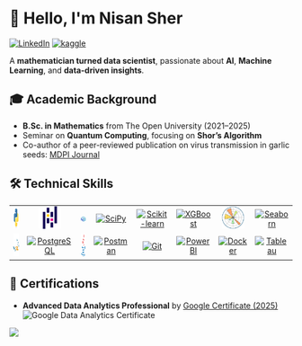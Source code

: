 # 👋 Hello, I'm Nisan Sher
[![LinkedIn](https://img.shields.io/badge/LinkedIn-0A66C2?style=for-the-badge&logo=linkedin&logoColor=white)](https://linkedin.com/in/nisan-sher/)
[![kaggle](https://img.shields.io/badge/Kaggle-20BEFF?style=for-the-badge&logo=kaggle&logoColor=white)](https://www.kaggle.com/nisansher)

A **mathematician turned data scientist**, passionate about **AI**, **Machine Learning**, and **data-driven insights**.

## 🎓 Academic Background

- **B.Sc. in Mathematics** from The Open University (2021–2025)
- Seminar on **Quantum Computing**, focusing on **Shor’s Algorithm**
- Co-author of a peer-reviewed publication on virus transmission in garlic seeds: [MDPI Journal](https://doi.org/10.3390/v14102092)  

[//]: # (  <img src="https://www.mdpi.com/viruses/viruses-14-02092/article_deploy/html/images/viruses-14-02092-g005.png" alt="Garlic virus research figure" width="300"/>)

## 🛠️ Technical Skills

<div class="table-wrapper">
  <table>
    <tr>
      <td align="center"><a href="https://www.python.org" target="_blank" rel="noreferrer" title="Python">
        <img src="https://raw.githubusercontent.com/devicons/devicon/master/icons/python/python-original.svg" alt="Python" width="40" height="40"/>
      </a></td>
      <td align="center"><a href="https://pandas.pydata.org/" target="_blank" title="Pandas">
        <img src="https://raw.githubusercontent.com/devicons/devicon/master/icons/pandas/pandas-original.svg" alt="Pandas" width="40"/>
      </a></td>
      <td align="center"><a href="https://numpy.org/" target="_blank" title="NumPy">
        <img src="https://raw.githubusercontent.com/devicons/devicon/master/icons/numpy/numpy-original.svg" alt="NumPy" width="40"/>
      </a></td>
      <td align="center"><a href="https://scipy.org/" target="_blank" title="SciPy">
        <img src="https://upload.wikimedia.org/wikipedia/commons/b/b2/SCIPY_2.svg" alt="SciPy" width="40"/>
      </a></td>
      <td align="center"><a href="https://scikit-learn.org/" target="_blank" title="Scikit-learn">
        <img src="https://upload.wikimedia.org/wikipedia/commons/0/05/Scikit_learn_logo_small.svg" alt="Scikit-learn" width="40"/>
      </a></td>
      <td align="center"><a href="https://xgboost.ai/" target="_blank" title="XGBoost">
        <img src="https://upload.wikimedia.org/wikipedia/commons/6/69/XGBoost_logo.png" alt="XGBoost" width="40"/>
      </a></td>
      <td align="center"><a href="https://matplotlib.org/" target="_blank" title="Matplotlib">
        <img src="https://raw.githubusercontent.com/devicons/devicon/master/icons/matplotlib/matplotlib-original.svg" alt="Matplotlib" width="40"/>
      </a></td>
      <td align="center"><a href="https://seaborn.pydata.org/" target="_blank" title="Seaborn">
        <img src="https://seaborn.pydata.org/_images/logo-mark-lightbg.svg" alt="Seaborn" width="40"/>
      </a></td>
    </tr>
    <tr> 
      <td align="center"><a href="https://www.mysql.com/" target="_blank" rel="noreferrer" title="MySQL">
        <img src="https://raw.githubusercontent.com/devicons/devicon/master/icons/mysql/mysql-original-wordmark.svg" alt="MySQL" width="40" height="40"/>
      </a></td>
      <td align="center"><a href="https://www.postgresql.org/" target="_blank" title="PostgreSQL">
        <img src="https://upload.wikimedia.org/wikipedia/commons/2/29/Postgresql_elephant.svg" alt="PostgreSQL" width="40"/>
      </a></td>
      <td align="center"><a href="https://www.java.com" target="_blank" rel="noreferrer" title="Java">
        <img src="https://raw.githubusercontent.com/devicons/devicon/master/icons/java/java-original.svg" alt="Java" width="40" height="40"/>
      </a></td>
      <td align="center"><a href="https://postman.com" target="_blank" rel="noreferrer" title="Postman">
        <img src="https://www.vectorlogo.zone/logos/getpostman/getpostman-icon.svg" alt="Postman" width="40"/>
      </a></td>
      <td align="center"><a href="https://git-scm.com/" target="_blank" rel="noreferrer" title="Git">
        <img src="https://www.vectorlogo.zone/logos/git-scm/git-scm-icon.svg" alt="Git" width="40" height="40"/>
      </a></td>
      <td align="center"><a href="https://powerbi.microsoft.com/" target="_blank" rel="noreferrer" title="Power BI">
        <img src="https://upload.wikimedia.org/wikipedia/commons/c/cf/New_Power_BI_Logo.svg" alt="Power BI" width="40" height="40"/>
      </a></td>
      <td align="center"><a href="https://www.docker.com/" target="_blank" title="Docker">
        <img src="https://www.docker.com/wp-content/uploads/2022/03/vertical-logo-monochromatic.png" alt="Docker" width="40"/>
      </a></td>
      <td align="center"><a href="https://www.tableau.com/" target="_blank" rel="noreferrer" title="Tableau">
        <img src="https://cdn.iconscout.com/icon/free/png-512/free-tableau-icon-download-in-svg-png-gif-file-formats--software-logo-freebies-pack-logos-icons-4489897.png?f=webp&w=512" alt="Tableau" width="40" style="padding: 0px;"/>
      </a></td>
    </tr>
  </table>
</div>



## 📄 Certifications

- **Advanced Data Analytics Professional** by [Google Certificate (2025)](https://www.credly.com/badges/e81e2d15-ed99-4264-a143-5ac090ce7c4d/public_url)  
  <img src="https://images.credly.com/size/220x220/images/9267a387-1a51-4ebe-8c05-976a5ec4c3d0/image.png" alt="Google Data Analytics Certificate" width="200"/>

<p style="display:none;">
<img src="https://komarev.com/ghpvc/?username=nisanMan&label=Profile%20views&color=0e75b6&style=flat" width="0" height="0" /></p>

<img src="https://komarev.com/ghpvc/?username=nisanMan&label=Profile%20views&color=0e75b6&style=flat"/>



[//]: # ()
[//]: # (# Hi, I'm Nisan)

[//]: # (### Passionate about Data Science, AI, and Machine Learning 💙)

[//]: # ()
[//]: # ([![LinkedIn]&#40;https://img.shields.io/badge/LinkedIn-0A66C2?style=for-the-badge&logo=linkedin&logoColor=white&#41;]&#40;https://linkedin.com/in/nisan-sher/&#41;)

[//]: # ([![kaggle]&#40;https://img.shields.io/badge/Kaggle-20BEFF?style=for-the-badge&logo=kaggle&logoColor=white&#41;]&#40;https://www.kaggle.com/nisansher&#41;)

[//]: # ()
[//]: # (- 🎓 I hold a **B.Sc. in Mathematics** and have a strong analytical background.)

[//]: # ()
[//]: # (- 🔬 I worked as a **research assistant at a government institute** and was a **co-author of a scientific publication**: [MDPI Paper]&#40;https://www.mdpi.com/1999-4915/14/10/2092&#41;.)

[//]: # ()
[//]: # (- 📝 My **seminar research** focused on **Quantum Computation**, with an emphasis on **Shor's Algorithm**.)

[//]: # ()
[//]: # ([//]: # &#40;- 🚀 Currently, I’m transitioning into the **data science and analytics field**.&#41;)
[//]: # ()
[//]: # (### 🛠️ Technologies & 🐍 Python Libraries for Data, Visualization & ML)

[//]: # ()
[//]: # ()
[//]: # (<div class="table-wrapper">)

[//]: # (  <table>)

[//]: # (    <tr>)

[//]: # (      <td align="center"><a href="https://www.python.org" target="_blank" rel="noreferrer" title="Python">)

[//]: # (        <img src="https://raw.githubusercontent.com/devicons/devicon/master/icons/python/python-original.svg" alt="Python" width="40" height="40"/>)

[//]: # (      </a></td>)

[//]: # (      <td align="center"><a href="https://pandas.pydata.org/" target="_blank" title="Pandas">)

[//]: # (        <img src="https://raw.githubusercontent.com/devicons/devicon/master/icons/pandas/pandas-original.svg" alt="Pandas" width="40"/>)

[//]: # (      </a></td>)

[//]: # (      <td align="center"><a href="https://numpy.org/" target="_blank" title="NumPy">)

[//]: # (        <img src="https://raw.githubusercontent.com/devicons/devicon/master/icons/numpy/numpy-original.svg" alt="NumPy" width="40"/>)

[//]: # (      </a></td>)

[//]: # (      <td align="center"><a href="https://scipy.org/" target="_blank" title="SciPy">)

[//]: # (        <img src="https://upload.wikimedia.org/wikipedia/commons/b/b2/SCIPY_2.svg" alt="SciPy" width="40"/>)

[//]: # (      </a></td>)

[//]: # (      <td align="center"><a href="https://scikit-learn.org/" target="_blank" title="Scikit-learn">)

[//]: # (        <img src="https://upload.wikimedia.org/wikipedia/commons/0/05/Scikit_learn_logo_small.svg" alt="Scikit-learn" width="40"/>)

[//]: # (      </a></td>)

[//]: # (      <td align="center"><a href="https://xgboost.ai/" target="_blank" title="XGBoost">)

[//]: # (        <img src="https://upload.wikimedia.org/wikipedia/commons/6/69/XGBoost_logo.png" alt="XGBoost" width="40"/>)

[//]: # (      </a></td>)

[//]: # (      <td align="center"><a href="https://matplotlib.org/" target="_blank" title="Matplotlib">)

[//]: # (        <img src="https://raw.githubusercontent.com/devicons/devicon/master/icons/matplotlib/matplotlib-original.svg" alt="Matplotlib" width="40"/>)

[//]: # (      </a></td>)

[//]: # (      <td align="center"><a href="https://seaborn.pydata.org/" target="_blank" title="Seaborn">)

[//]: # (        <img src="https://seaborn.pydata.org/_images/logo-mark-lightbg.svg" alt="Seaborn" width="40"/>)

[//]: # (      </a></td>)

[//]: # (    </tr>)

[//]: # (  </table>)

[//]: # (</div>)

[//]: # ()
[//]: # (<br>)

[//]: # ()
[//]: # (<div class="table-wrapper">)

[//]: # (  <table>)

[//]: # (    <tr>)

[//]: # (      <td align="center"><a href="https://www.mysql.com/" target="_blank" rel="noreferrer" title="MySQL">)

[//]: # (        <img src="https://raw.githubusercontent.com/devicons/devicon/master/icons/mysql/mysql-original-wordmark.svg" alt="MySQL" width="40" height="40"/>)

[//]: # (      </a></td>)

[//]: # (      <td align="center"><a href="https://www.java.com" target="_blank" rel="noreferrer" title="Java">)

[//]: # (        <img src="https://raw.githubusercontent.com/devicons/devicon/master/icons/java/java-original.svg" alt="Java" width="40" height="40"/>)

[//]: # (      </a></td>)

[//]: # (      <td align="center"><a href="https://postman.com" target="_blank" rel="noreferrer" title="Postman">)

[//]: # (        <img src="https://www.vectorlogo.zone/logos/getpostman/getpostman-icon.svg" alt="Postman" width="40" height="40"/>)

[//]: # (      </a></td>)

[//]: # (      <td align="center"><a href="https://git-scm.com/" target="_blank" rel="noreferrer" title="Git">)

[//]: # (        <img src="https://www.vectorlogo.zone/logos/git-scm/git-scm-icon.svg" alt="Git" width="40" height="40"/>)

[//]: # (      </a></td>)

[//]: # (      <td align="center"><a href="https://powerbi.microsoft.com/" target="_blank" rel="noreferrer" title="Power BI">)

[//]: # (        <img src="https://upload.wikimedia.org/wikipedia/commons/c/cf/New_Power_BI_Logo.svg" alt="Power BI" width="40" height="40"/>)

[//]: # (      </a></td>)

[//]: # (      <td align="center"><a href="https://www.tableau.com/" target="_blank" rel="noreferrer" title="Tableau">)

[//]: # (        <img src="https://upload.wikimedia.org/wikipedia/commons/4/4b/Tableau_Logo.png" alt="Tableau" width="110" height="30" style="padding: 0px;"/>)

[//]: # (      </a></td>)

[//]: # (    </tr>)

[//]: # (  </table>)

[//]: # (</div>)
